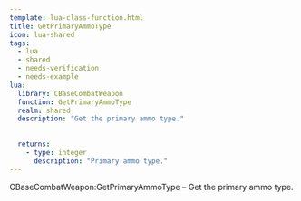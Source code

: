 ```yaml
---
template: lua-class-function.html
title: GetPrimaryAmmoType
icon: lua-shared
tags:
  - lua
  - shared
  - needs-verification
  - needs-example
lua:
  library: CBaseCombatWeapon
  function: GetPrimaryAmmoType
  realm: shared
  description: "Get the primary ammo type."
  
  
  returns:
    - type: integer
      description: "Primary ammo type."
---
```


<div class="lua__search__keywords">
CBaseCombatWeapon:GetPrimaryAmmoType &#x2013; Get the primary ammo type.
</div>
